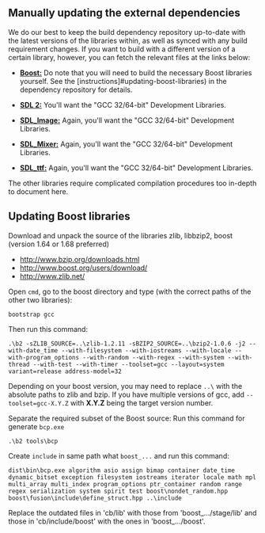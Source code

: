 ## Manually updating the external dependencies
We do our best to keep the build dependency repository up-to-date with the latest versions of the libraries
within, as well as synced with any build requirement changes. If you want to build with a different version
of a certain library, however, you can fetch the relevant files at the links below:

* [**Boost:**](http://www.boost.org/users/download) Do note that you will need to build the necessary Boost
libraries yourself. See the [instructions]#updating-boost-libraries)
in the dependency repository for details.

* [**SDL 2:**](https://www.libsdl.org/download-2.0.php) You'll want the "GCC 32/64-bit" Development
Libraries.

* [**SDL_Image:**](https://www.libsdl.org/projects/SDL_image) Again, you'll want the "GCC 32/64-bit"
Development Libraries.

* [**SDL_Mixer:**](https://www.libsdl.org/projects/SDL_mixer) Again, you'll want the "GCC 32/64-bit"
Development Libraries.

* [**SDL_ttf:**](https://www.libsdl.org/projects/SDL_ttf) Again, you'll want the "GCC 32/64-bit"
Development Libraries.

The other libraries require complicated compilation procedures too in-depth to document here.
	
## Updating Boost libraries

Download and unpack the source of the libraries zlib, libbzip2, boost (version 1.64 or 1.68 preferred)
* http://www.bzip.org/downloads.html
* http://www.boost.org/users/download/
* http://www.zlib.net/

 Open `cmd`, go to the boost directory and type (with the correct paths of the other two libraries):
 ```
bootstrap gcc
```
Then run this command:
```
.\b2 -sZLIB_SOURCE=..\zlib-1.2.11 -sBZIP2_SOURCE=..\bzip2-1.0.6 -j2 --with-date_time --with-filesystem --with-iostreams --with-locale --with-program_options --with-random --with-regex --with-system --with-thread --with-test --with-timer --toolset=gcc --layout=system variant=release address-model=32
```
Depending on your boost version, you may need to replace `..\` with the absolute paths to zlib and bzip.
If you have multiple versions of gcc, add `--toolset=gcc-X.Y.Z` with **X.Y.Z** being the target version number.

Separate the required subset of the Boost source:
Run this command for generate `bcp.exe`
```
.\b2 tools\bcp
```
Create `include` in same path what `boost_...` and run this command:
```
dist\bin\bcp.exe algorithm asio assign bimap container date_time dynamic_bitset exception filesystem iostreams iterator locale math mpl multi_array multi_index program_options ptr_container random range regex serialization system spirit test boost\nondet_random.hpp boost\fusion\include\define_struct.hpp ..\include
```

Replace the outdated files in 'cb/lib' with those from 'boost_.../stage/lib' and those in 'cb/include/boost' with  the ones in 'boost_.../boost'.
